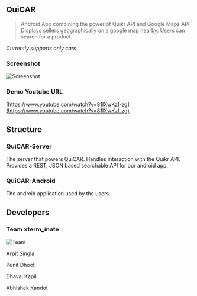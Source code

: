 ## QuiCAR

> Android App combining the power of Quikr API and Google Maps API. Displays sellers geographically on a google map nearby. Users can search for a product.

_Currently supports only cars_

### Screenshot

![Screenshot](extra/screenshot.png)

### Demo Youtube URL

[https://www.youtube.com/watch?v=81IXwKzI-zg](https://www.youtube.com/watch?v=81IXwKzI-zg)

## Structure

### QuiCAR-Server

The server that powers QuiCAR. Handles interaction with the Quikr API. Provides a REST, JSON based searchable API for our android app.

### QuiCAR-Android

The android application used by the users.

## Developers

### Team xterm_inate

![Team](extra/team.jpg)

Arpit Singla

Punit Dhoot

Dhaval Kapil

Abhishek Kandoi

